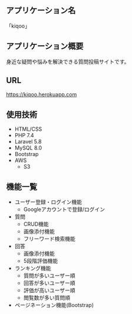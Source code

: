 ## アプリケーション名

「kiqoo」

## アプリケーション概要

身近な疑問や悩みを解決できる質問投稿サイトです。

## URL

https://kiqoo.herokuapp.com

## 使用技術

- HTML/CSS
- PHP 7.4
- Laravel 5.8
- MySQL 8.0
- Bootstrap
- AWS
    - S3

## 機能一覧

- ユーザー登録・ログイン機能
    - Googleアカウントで登録/ログイン
- 質問
    - CRUD機能
    - 画像添付機能
    - フリーワード検索機能
- 回答
    - 画像添付機能
    - 5段階評価機能
- ランキング機能
    - 質問が多いユーザー順
    - 回答が多いユーザー順
    - 評価が高いユーザー順
    - 閲覧数が多い質問順
- ページネーション機能(Bootstrap)
